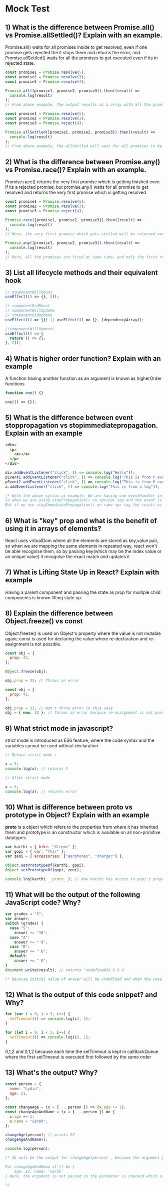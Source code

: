 # Mock Test

## 1) What is the difference between Promise.all() vs Promise.allSettled()? Explain with an example.

Promise.all() waits for all promises inside to get resolved, even if one promise gets rejected the it stops there and returns the error, and Promise.allSettled() waits for all the promises to get executed even if its in rejected state.

```js
const promise1 = Promise.resolve(5);
const promise2 = Promise.resolve(3);
const promise3 = Promise.resolve(4);

Promise.all([promise1, promise2, promise3]).then((result) =>
  console.log(result)
);
// From above example, The output results as a array with all the promises values, if the promise2 is in reject stage it will stop there and returns the promise2 as error.

const promise1 = Promise.resolve(5);
const promise2 = Promise.resolve(3);
const promise3 = Promise.reject(4);

Promise.allSettled([promise1, promise2, promise3]).then((result) =>
  console.log(result)
);
// From above example, the allSettled will wait for all promises to be settled and returns the result of the  promises even if its a rejected.
```

## 2) What is the difference between Promise.any() vs Promise.race()? Explain with an example.

Promise.race() returns the very first promise which is getting finished even if its a rejected promise, but promise.any() waits for all promise to get resolved and returns the very first promise which is getting resolved

```js
const promise1 = Promise.resolve(5);
const promise2 = Promise.resolve(3);
const promise3 = Promise.reject(4);

Promise.race([promise1, promise2, promise3]).then((result) =>
  console.log(result)
);
// Here, the very first promise which gets settled will be returned even if its a rejected one.

Promise.any([promise1, promise2, promise3]).then((result) =>
  console.log(result)
);
// Here, all the promises are fired at same time, and only the first resolved promise is returned.
```

## 3) List all lifecycle methods and their equivalent hook

```js
// componentWillmount
useEffect(() => {}, []);

// componentDidMount
// componentWillUpdate
// componentDidUpdate
useEffect(() => {}) || useEffect(() => {}, [dependencyArray]);

//componentWillUnmount
useEffect(() => {
  return () => {};
}, []);
```

## 4) What is higher order function? Explain with an example

A function having another function as an argument is known as higherOrder functions

```js
function one() {}

one(() => {});
```

## 5) What is the difference between event stoppropagation vs stopimmediatepropagation. Explain with an example

```html
<div>
  <p>
    <a></a>
  </p>
</div>
```

```js
div.addEventListener("click", () => console.log("Hello"));
pEvent1.addEventListener("click", () => console.log("This is from P event 1"));
pEvent2.addEventListener("click", () => console.log("This is from P event 2"));
a.addEventListener("click", () => console.log("This is from a tag"));

/* With the above syntax as example, We are having one eventHandler in <div></div> tag and two event Handler in <p></p> tag and finally one event handler in <a></a> tag,
So when we are using stopPropagation() on <p></p> tag and the event is triggered from <a> tag the result will be like = 'This is from a tag' >> 'This is from P event 1' >> 'This is from P event 2',
But if we use stopImmediatePropagation() on same <p> tag the result will be like = 'This is from a tag' >> 'This is from P event 1'. The execution will stop within the handler itself on stopImmediatePropagation and the execution stops only after executing all event handlers on the same tag in stopPropagation. */
```

## 6) What is "key" prop and what is the benefit of using it in arrays of elements?

React uses virtualDom where all the elements are stored as key,value pair, so when we are mapping the same elements in repeated way, react won't be able recognise them, so by passing key(which may be the index value or an unique value) it recognise the exact match and updates it

## 7) What is Lifting State Up in React? Explain with example

Having a parent component and passing the state as prop for mulitple child components is known lifting state up.

## 8) Explain the difference between Object.freeze() vs const

Object.freeze() is used on Object's property where the value is not mutable again;
const is used for declaring the value where re-declaration and re-assignment is not possible.

```js
const obj = {
  prop: 42,
};

Object.freeze(obj);

obj.prop = 33; // Throws an error

const obj = {
  prop: 42,
};

obj.prop = 33; // Won't throw error in this case
obj = { new: 33 }; // throws an error because re-assignment is not possible in const
```

## 9) What strict mode in javascript?

strict mode is introduced as ES6 feature, where the code syntax and the variables cannot be used without declaration.

```js
// Before strict mode :

x = 5;
console.log(x); // returns 5

// After strict mode

x = 5;
console.log(x); // returns error
```

## 10) What is difference between **proto** vs prototype in Object? Explain with an example

**proto** is a object which refers to the properties from where it has inherited them and prototype is an constructor which is available on all non-primitive datatypes

```js
var karthi = { bike: "Xtreme" };
var gopi = { car: "Thar" };
var zeni = { accessories: ["earphones", "charger"] };

Object.setPrototypeOf(karthi, gopi);
Object.setPrototypeOf(gopi, zeni);

console.log(karthi.__proto__); // Now karthi has access to gopi's property which is __proto__
```

## 11) What will be the output of the following JavaScript code? Why?

```js
var grades = "S";
var answer;
switch (grades) {
  case "S":
    answer += "10";
  case "A":
    answer += " 8";
  case "B":
    answer += " 6";
  default:
    answer += " 0";
}
document.write(result); // returns 'undefined10 8 6 0'

/* Because initial value of answer will be undefined and when the case is 'S' undefined will be concatenated with '10'and since there is no break keyword it continues till the last. */
```

## 12) What is the output of this code snippet? and Why?

```js
for (var i = 0; i < 3; i++) {
  setTimeout(() => console.log(i), 1);
}

for (let i = 0; i < 3; i++) {
  setTimeout(() => console.log(i), 1);
}
```

0,1,2 and 0,1,2 because each time the setTimeout is kept in callBackQueue where the first setTimeout is executed first followed by the same order

## 13) What's the output? Why?

```js
const person = {
  name: "Lydia",
  age: 21,
};

const changeAge = (x = { ...person }) => (x.age += 1);
const changeAgeAndName = (x = { ...person }) => {
  x.age += 1;
  x.name = "Sarah";
};

changeAge(person); // prints 22
changeAgeAndName();

console.log(person);

/* 22 will be the output for changeAge(person) , because the argument passed is person object.

For changeAgeAndName it'll be {
    age: 22, name: 'Sarah'
} Here, the argument is not passed so the parameter is checked which as a default value

*/
```
